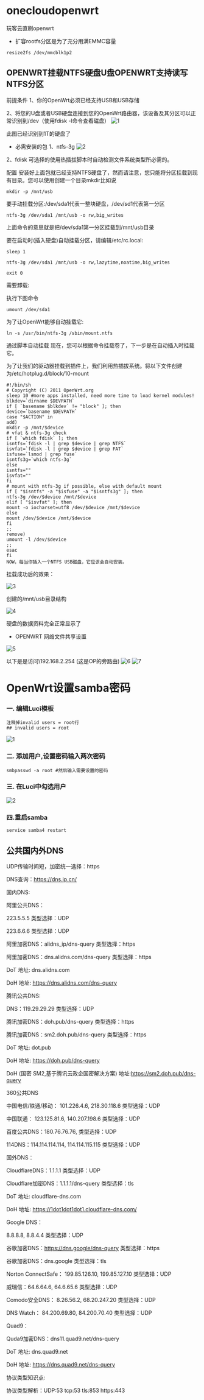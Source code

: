 # onecloudopenwrt
玩客云直刷openwrt


- 扩容rootfs分区是为了充分用满EMMC容量
```
resize2fs /dev/mmcblk1p2
```
## OPENWRT挂载NTFS硬盘U盘OPENWRT支持读写NTFS分区
前提条件
1、你的OpenWrt必须已经支持USB和USB存储

2、将您的U盘或者USB硬盘连接到您的OpenWrt路由器，该设备及其分区可以正常识别到/dev（使用fdisk -l命令查看磁盘）
![1](https://github.com/3981877/onecloudopenwrt/assets/60610978/bb28b2fb-f2b2-4dc6-a704-04335f7b95f9)

此图已经识别到1T的硬盘了
- 必需安装的包
1、ntfs-3g
![2](https://github.com/3981877/onecloudopenwrt/assets/60610978/df0a1158-4426-45bc-8523-0f529e9686eb)


2、fdisk 可选择的使用热插拔脚本时自动检测文件系统类型所必需的。

配置
安装好上面包就已经支持NTFS硬盘了，然而请注意，您只能将分区挂载到现有目录。您可以使用创建一个目录mkdir比如说
```
mkdir -p /mnt/usb
```
要手动挂载分区:/dev/sda1代表一整块硬盘，/dev/sd1代表第一分区
```
ntfs-3g /dev/sda1 /mnt/usb -o rw,big_writes
```
上面命令的意思就是把/dev/sda1第一分区挂载到/mnt/usb目录

要在启动时(插入硬盘)自动挂载分区，请编辑/etc/rc.local:
```
sleep 1

ntfs-3g /dev/sda1 /mnt/usb -o rw,lazytime,noatime,big_writes

exit 0
```
需要卸载:

执行下图命令
```
umount /dev/sda1
```
为了让OpenWrt能够自动挂载它:
```
ln -s /usr/bin/ntfs-3g /sbin/mount.ntfs
```
通过脚本自动挂载
现在，您可以根据命令挂载卷了，下一步是在自动插入时挂载它。

为了让我们的驱动器挂载到插件上，我们利用热插拔系统。将以下文件创建为/etc/hotplug.d/block/10-mount

```
#!/bin/sh
# Copyright (C) 2011 OpenWrt.org
sleep 10 #more apps installed, need more time to load kernel modules!
blkdev=`dirname $DEVPATH`
if [ `basename $blkdev` != "block" ]; then
device=`basename $DEVPATH`
case "$ACTION" in
add)
mkdir -p /mnt/$device
# vfat & ntfs-3g check
if [ `which fdisk` ]; then
isntfs=`fdisk -l | grep $device | grep NTFS`
isvfat=`fdisk -l | grep $device | grep FAT`
isfuse=`lsmod | grep fuse`
isntfs3g=`which ntfs-3g`
else
isntfs=""
isvfat=""
fi
# mount with ntfs-3g if possible, else with default mount
if [ "$isntfs" -a "$isfuse" -a "$isntfs3g" ]; then
ntfs-3g /dev/$device /mnt/$device
elif [ "$isvfat" ]; then
mount -o iocharset=utf8 /dev/$device /mnt/$device
else
mount /dev/$device /mnt/$device
fi
;;
remove)
umount -l /dev/$device
;;
esac
fi
NOW，每当你插入一个NTFS USB磁盘，它应该会自动安装。
```
挂载成功后的效果：

![3](https://github.com/3981877/onecloudopenwrt/assets/60610978/de3f5eab-b9f4-4ded-a99b-60f7e4037bd1)

创建的/mnt/usb目录结构

![4](https://github.com/3981877/onecloudopenwrt/assets/60610978/ad84b2e6-8c3b-49d3-97ff-a785f6875d0e)

硬盘的数据资料完全正常显示了

- OPENWRT 网络文件共享设置

![5](https://github.com/3981877/onecloudopenwrt/assets/60610978/b0837ad0-0bb8-4824-b03c-613c8621a461)


以下是是访问\\192.168.2.254 (这是OP的旁路由)
![6](https://github.com/3981877/onecloudopenwrt/assets/60610978/a596121e-44ad-483d-85b1-c0e0fdbff2ef)
![7](https://github.com/3981877/onecloudopenwrt/assets/60610978/96034edf-992e-4a91-bfef-a133bbdf5c7d)


# OpenWrt设置samba密码
### 一. 编辑Luci模板
```
注释掉invalid users = root行
## invalid users = root
```
![1](https://github.com/3981877/onecloudopenwrt/assets/60610978/f88fdf80-052b-4383-be80-2fce4d810639)

### 二. 添加用户,设置密码输入两次密码
```
smbpasswd -a root #然后输入需要设置的密码
```
### 三. 在Luci中勾选用户

![2](https://github.com/3981877/onecloudopenwrt/assets/60610978/730b2dd7-8e4d-4421-9d48-2880e7859843)

### 四.重启samba

```
service samba4 restart
```
## 公共国内外DNS

UDP传输时间短，加密统一选择：https

DNS查询：https://dns.ip.cn/

国内DNS:

阿里公共DNS：

223.5.5.5   类型选择：UDP

223.6.6.6   类型选择：UDP

阿里加密DNS：alidns_ip/dns-query   类型选择：https

阿里加密DNS：dns.alidns.com/dns-query   类型选择：https

DoT 地址:  dns.alidns.com

DoH 地址: https://dns.alidns.com/dns-query

腾讯公共DNS:

DNS：119.29.29.29  类型选择：UDP

腾讯加密DNS：doh.pub/dns-query  类型选择：https

腾讯加密DNS：sm2.doh.pub/dns-query  类型选择：https

DoT 地址:  dot.pub

DoH 地址: https://doh.pub/dns-query

DoH (国密 SM2,基于腾讯云政企国密解决方案) 地址:https://sm2.doh.pub/dns-query

360公共DNS

中国电信/铁通/移动：  101.226.4.6,    218.30.118.6   类型选择：UDP

中国联通：  123.125.81.6,        140.207.198.6   类型选择：UDP

百度公共DNS：180.76.76.76,    类型选择：UDP

114DNS：114.114.114.114,      114.114.115.115   类型选择：UDP

国外DNS：

CloudflareDNS：1.1.1.1   类型选择：UDP

Cloudflare加密DNS：1.1.1.1/dns-query   类型选择：tls

DoT 地址:  cloudflare-dns.com

DoH 地址: https://1dot1dot1dot1.cloudflare-dns.com/

Google DNS：

8.8.8.8,        8.8.4.4    类型选择：UDP

谷歌加密DNS：https://dns.google/dns-query   类型选择：https

谷歌加密DNS：dns.google   类型选择：tls

Norton ConnectSafe： 199.85.126.10,      199.85.127.10  类型选择：UDP

威瑞信：64.6.64.6,     64.6.65.6  类型选择：UDP

Comodo安全DNS：  8.26.56.2,      68.20.247.20  类型选择：UDP

DNS Watch： 84.200.69.80,      84.200.70.40  类型选择：UDP

Quad9：

Quda9加密DNS：dns11.quad9.net/dns-query

DoT 地址:  dns.quad9.net

DoH 地址: https://dns.quad9.net/dns-query

协议类型知识点:

协议类型解析：UDP:53   tcp:53   tls:853   https:443
